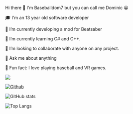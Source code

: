 Hi there 👋 I'm Baseballdom7 but you can call me Dominic 😀

🎓 I'm an 13 year old software developer

🔭 I’m currently developing a mod for Beatsaber

🌱 I’m currently learning C# and C++.

👯 I’m looking to collaborate with anyone on any project.

💬 Ask me about anything

🎉 Fun fact: I love playing baseball and VR games.

![](https://visitor-badge.laobi.icu/badge?page_id=Baseballdom7.Baseballdom7)

[![Github](https://img.shields.io/github/followers/Baseballdom7?label=Follow&style=social)](https://github.com/Baseballdom7)

![GitHub stats](https://github-readme-stats.vercel.app/api?username=Baseballdom7&show_icons=true&theme=tokyonight)

![Top Langs](https://github-readme-stats.vercel.app/api/top-langs/?username=Baseballdom7&theme=tokyonight)
